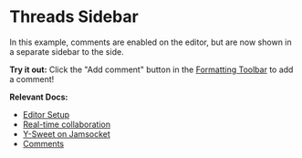 # Threads Sidebar

In this example, comments are enabled on the editor, but are now shown in a
separate sidebar to the side.

**Try it out:** Click the "Add comment" button in
the [Formatting Toolbar](/docs/ui-components/formatting-toolbar) to add a
comment!

**Relevant Docs:**

- [Editor Setup](/docs/editor-basics/setup)
- [Real-time collaboration](/docs/collaboration/real-time-collaboration)
- [Y-Sweet on Jamsocket](https://docs.jamsocket.com/y-sweet/tutorials/blocknote)
- [Comments](/docs/collaboration/comments)

